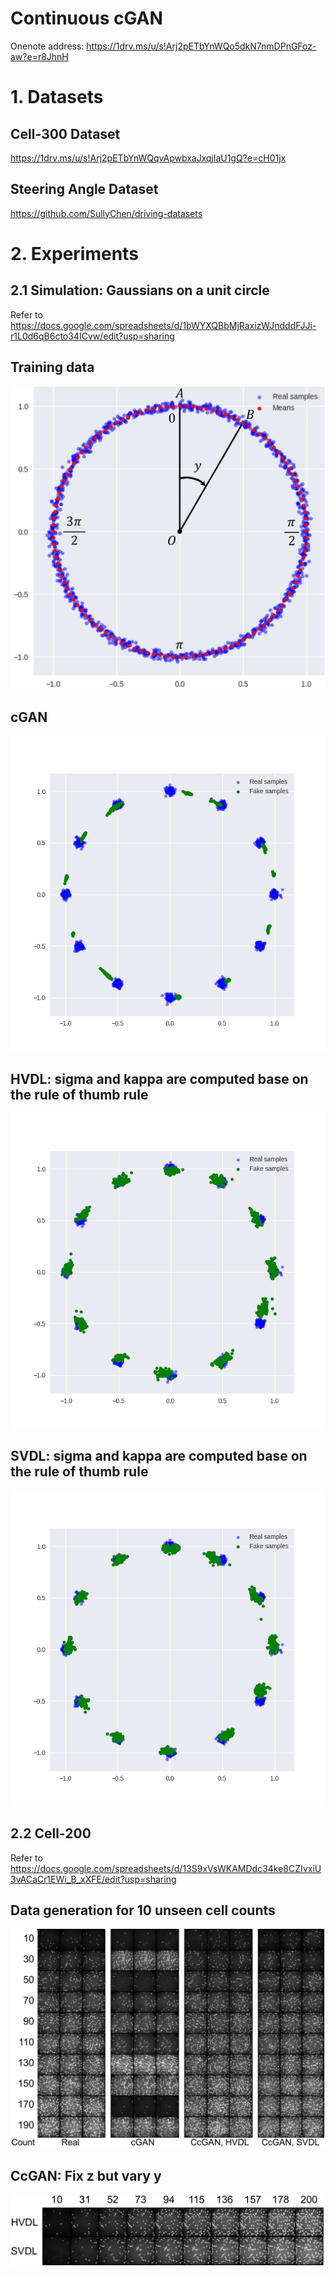 # Continuous cGAN

Onenote address: https://1drv.ms/u/s!Arj2pETbYnWQo5dkN7nmDPnGFoz-aw?e=r8JhnH

# 1. Datasets
## Cell-300 Dataset
https://1drv.ms/u/s!Arj2pETbYnWQqvApwbxaJxqjlaU1gQ?e=cH01jx

## Steering Angle Dataset
https://github.com/SullyChen/driving-datasets 



# 2. Experiments

## 2.1 Simulation: Gaussians on a unit circle
Refer to https://docs.google.com/spreadsheets/d/1bWYXQBbMjRaxizWJndddFJJi-r1L0d6qB6cto34ICvw/edit?usp=sharing

## Training data
![](./images/Simulation/samples_train_with_means_nSim_0.png)

## cGAN
![](./images/Simulation/cGAN_real_fake_samples_nSim_0.png)

## HVDL: sigma and kappa are computed base on the rule of thumb rule
![](./images/Simulation/CcGAN_real_fake_samples_hard_nSim_0.png)

## SVDL: sigma and kappa are computed base on the rule of thumb rule
![](./images/Simulation/CcGAN_real_fake_samples_soft_nSim_0.png)



## 2.2 Cell-200
Refer to https://docs.google.com/spreadsheets/d/13S9xVsWKAMDdc34ke8CZIvxiU3vACaCr1EWi_B_xXFE/edit?usp=sharing 

## Data generation for 10 unseen cell counts
![](./images/Cell200/Cell200_comparison.png)

## CcGAN: Fix z but vary y
![](./images/Cell200/Cell200_fixed_z_continuous_label.png)
